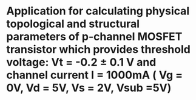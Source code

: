 # Application for calculating physical topological and structural parameters of p-channel MOSFET transistor which provides threshold voltage: Vt = -0.2 ± 0.1 V and channel current I = 1000mА ( Vg = 0V, Vd = 5V, Vs = 2V, Vsub =5V)
